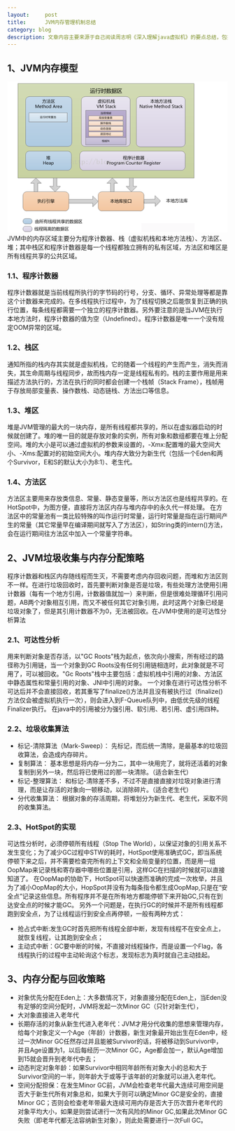 ```yaml
---
layout:     post
title:      JVM内存管理机制总结
category: blog
description: 文章内容主要来源于自己阅读周志明《深入理解java虚拟机》的要点总结，包括自己的一些理解和资料查阅
---
```


## 1、JVM内存模型
![JVM内存模型图](/images/JVM/JVM内存模型图.png)
JVM中的内存区域主要分为程序计数器、栈（虚拟机栈和本地方法栈）、方法区、堆；其中栈区和程序计数器是每一个线程都独立拥有的私有区域，方法区和堆区是所有线程共享的公共区域。
### 1.1、程序计数器
程序计数器就是当前线程所执行的字节码的行号，分支、循环、异常处理等都是靠这个计数器来完成的。在多线程执行过程中，为了线程切换之后能恢复到正确的执行位置，每条线程都需要一个独立的程序计数器。另外要注意的是当JVM在执行本地方法时，程序计数器的值为空（Undefined）。程序计数器是唯一一个没有规定OOM异常的区域。
### 1.2、栈区
通知所指的栈内存其实就是虚拟机栈，它的随着一个线程的产生而产生，消失而消失，其生命周期与线程同步，故而栈内存一定是线程私有的。栈的主要作用是用来描述方法执行的，方法在执行的同时都会创建一个栈帧（Stack Frame），栈帧用于存放局部变量表、操作数栈、动态链栈、方法出口等信息。
### 1.3、堆区
堆是JVM管理的最大的一块内存，是所有线程都共享的，所以在虚拟器启动的时候就创建了。堆的唯一目的就是存放对象的实例，所有对象和数组都要在堆上分配空间。堆的大小是可以通过虚拟机的参数来设置的，-Xmx:配置堆的最大空间大小、-Xms:配置对的初始空间大小。堆内存大致分为新生代（包括一个Eden和两个Survivor，E和S的默认大小为8:1）、老生代。
### 1.4、方法区
方法区主要用来存放类信息、常量、静态变量等，所以方法区也是线程共享的。在HotSpot中，为图方便，直接将方法区内存与堆内存中的永久代一样处理。
在方法区中的常量池有一类比较特殊的叫作运行时常量，运行时常量是指在运行期间产生的常量（其它常量早在编译期间就写入了方法区），如String类的intern()方法，会在运行期间往方法区中加入一个常量字符串。
## 2、JVM垃圾收集与内存分配策略
程序计数器和栈区内存随线程而生灭，不需要考虑内存回收问题，而堆和方法区则不一样。在进行垃圾回收时，首先要判断对象是否是垃圾，有些处理方法使用引用计数器（每有一个地方引用，计数器值就加一）来判断，但是很难处理循环引用问题，AB两个对象相互引用，而又不被任何其它对象引用，此时这两个对象已经是垃圾对象了，但是其引用计数器不为0，无法被回收。在JVM中使用的是可达性分析算法
### 2.1、可达性分析
用来判断对象是否存活，以"GC Roots"栈为起点，依次向小搜索，所有经过的路径称为引用链，当一个对象到GC Roots没有任何引用链相连时，此对象就是不可用了，可以被回收。"Gc Roots"栈中主要包括：虚拟机栈中引用的对象、方法区中静态属性和常量引用的对象、JNI中引用的对象。
一个对象在进行可达性分析不可达后并不会直接回收，若其重写了finalize()方法并且没有被执行过（finalize()方法仅会被虚拟机执行一次），则会进入到F-Queue队列中，由低优先级的线程Finalizer执行。
在java中的引用被分为强引用、软引用、若引用、虚引用四种。
### 2.2、垃圾收集算法
* 标记-清除算法（Mark-Sweep）：
先标记，而后统一清除，是最基本的垃圾回收算法，会造成内存碎片。
* 复制算法：
基本思想是将内存一分为二，其中一块用完了，就将还活着的对象复制到另外一块，然后将已使用过的那一块清除。（适合新生代）
* 标记-整理算法：
和标记-清除差不多，不过不是直接直接对垃圾对象进行清理，而是让存活的对象向一顿移动，以消除碎片。（适合老生代）
* 分代收集算法：
根据对象的存活周期，将堆划分为新生代、老生代，采取不同的收集算法。
### 2.3、HotSpot的实现
可达性分析时，必须停顿所有线程（Stop The World），以保证对象的引用关系不发生变化；为了减少GC过程中STW的耗时，HotSpot使用准确式GC，即当系统停顿下来之后，并不需要检查完所有的上下文和全局变量的位置，而是用一组OopMap来记录栈和寄存器中哪些位置是引用，这样GC在扫描的时候就可以直接知道了。
在OopMap的协助下，HotSpot可以快速而准确的完成一次枚举，并且为了减小OopMap的大小，HopSpot并没有为每条指令都生成OopMap,只是在“安全点”记录这些信息。所有程序并不是在所有地方都能停顿下来开始GC,只有在到达安全点的时候才能GC。
另外一个问题是，在执行GC的时候并不是所有线程都跑到安全点，为了让线程运行到安全点再停顿，一般有两种方式：
* 抢占式中断:发生GC时首先把所有线程全部中断，发现有线程不在安全点上，就恢复线程，让其跑到安全点；
* 主动式中断：GC要中断的时候，不直接对线程操作，而是设置一个Flag，各线程执行的过程中主动轮询这个标志，发现标志为真时就自己主动挂起。
## 3、内存分配与回收策略
* 对象优先分配在Eden上：大多数情况下，对象直接分配在Eden上，当Eden没有足够的空间分配时，JVM将发起一次Minor GC（只针对新生代），
* 大对象直接进入老年代
* 长期存活的对象从新生代进入老年代：JVM才用分代收集的思想来管理内存，给每个对象定义一个Age（年龄）计数器，新生对象最开始出生在Eden中，经过一次Minor GC任然存过并且能被Survivor的话，将被移动到Survivor中，并且Age设置为1，以后每经历一次Minor GC，Age都会加一，默认Age增加到15就会晋升到老年代中去；
* 动态判定对象年龄：如果Survivor中相同年龄所有对象大小的总和大于Survivor空间的一半，则年龄大于或等于该年龄的对象就可以进入老年代。
* 空间分配担保：在发生Minor GC前，JVM会检查老年代最大连续可用空间是否大于新生代所有对象总和，如果大于则可以确定Minor GC是安全的，直接Minor GC；否则会检查老年带最大连续可用内存是否大于历次晋升老年代的对象平均大小，如果是则尝试进行一次有风险的Minor GC,如果此次Minor GC失败（即老年代都无法容纳新生对象），则此处需要进行一次Full GC。